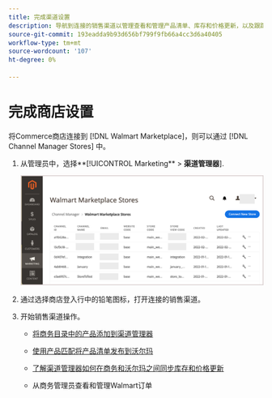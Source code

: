 ```yaml
---
title: 完成渠道设置
description: 导航到连接的销售渠道以管理查看和管理产品清单、库存和价格更新，以及跟踪订单
source-git-commit: 193eadda9b93d656bf799f9fb66a4cc3d6a40405
workflow-type: tm+mt
source-wordcount: '107'
ht-degree: 0%

---
```



# 完成商店设置

将Commerce商店连接到 [!DNL Walmart Marketplace]，则可以通过 [!DNL Channel Manager Stores] 中。

1. 从管理员中，选择**[!UICONTROL Marketing** > **渠道管理器**].

   ![[!DNL Walmart Marketplace API key] 配置页面](assets/connect-commerce-store-config.png)

1. 通过选择商店登入行中的铅笔图标，打开连接的销售渠道。

1. 开始销售渠道操作。

   - [将商务目录中的产品添加到渠道管理器](add-products-to-connected-channel.md)

   - [使用产品匹配将产品清单发布到沃尔玛](publish-listings-to-marketplace.md)

   - [了解渠道管理器如何在商务和沃尔玛之间同步库存和价格更新](inventory-and-price-updates.md)

   - 从商务管理员查看和管理Walmart订单

